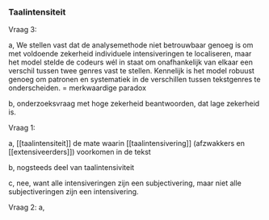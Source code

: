 ### Taalintensiteit

Vraag 3:

a, We stellen vast dat de analysemethode niet betrouwbaar genoeg is om met voldoende zekerheid individuele intensiveringen te localiseren, maar het model stelde de codeurs wél in staat om onafhankelijk van elkaar een verschil tussen twee genres vast te stellen. Kennelijk is het model robuust genoeg om patronen en systematiek in de verschillen tussen tekstgenres te onderscheiden. = merkwaardige paradox

b, onderzoeksvraag met hoge zekerheid beantwoorden, dat lage zekerheid is.


Vraag 1:

a, [[taalintensiteit]] de mate waarin [[taalintensivering]] (afzwakkers en [[extensiveerders]]) voorkomen in de tekst

b, nogsteeds deel van taalintensiviteit

c, nee, want alle intensiveringen zijn een subjectivering, maar niet alle subjectiveringen zijn een intensivering.


Vraag 2:
a, 

